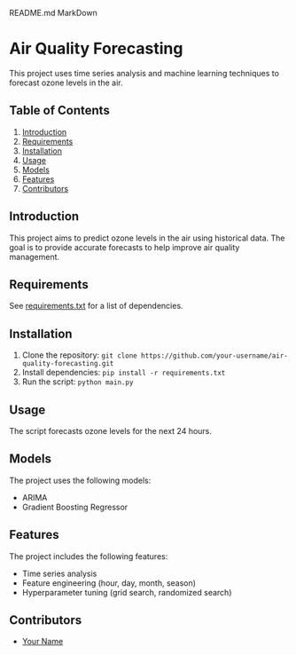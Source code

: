 README.md
MarkDown
# Air Quality Forecasting

This project uses time series analysis and machine learning techniques to forecast ozone levels in the air.

## Table of Contents

1. [Introduction](#introduction)
2. [Requirements](#requirements)
3. [Installation](#installation)
4. [Usage](#usage)
5. [Models](#models)
6. [Features](#features)
7. [Contributors](#contributors)

## Introduction

This project aims to predict ozone levels in the air using historical data. The goal is to provide accurate forecasts to help improve air quality management.

## Requirements

See [requirements.txt](requirements.txt) for a list of dependencies.

## Installation

1. Clone the repository: `git clone https://github.com/your-username/air-quality-forecasting.git`
2. Install dependencies: `pip install -r requirements.txt`
3. Run the script: `python main.py`

## Usage

The script forecasts ozone levels for the next 24 hours.

## Models

The project uses the following models:

* ARIMA
* Gradient Boosting Regressor

## Features

The project includes the following features:

* Time series analysis
* Feature engineering (hour, day, month, season)
* Hyperparameter tuning (grid search, randomized search)

## Contributors

* [Your Name](https://github.com/your-username)
